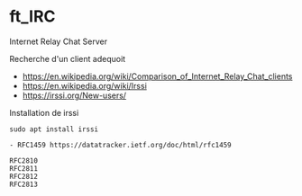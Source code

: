 # ft_IRC
Internet Relay Chat Server

Recherche d'un client adequoit

  - https://en.wikipedia.org/wiki/Comparison_of_Internet_Relay_Chat_clients
  - https://en.wikipedia.org/wiki/Irssi
  - https://irssi.org/New-users/
  
 Installation de irssi
 
```
sudo apt install irssi
```

    - RFC1459 https://datatracker.ietf.org/doc/html/rfc1459
    
    RFC2810
    RFC2811
    RFC2812
    RFC2813
